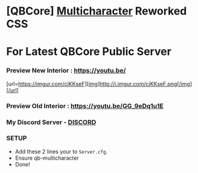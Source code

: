 # [QBCore] [Multicharacter](https://github.com/qbcore-framework/qb-multicharacter) Reworked CSS
# For Latest QBCore Public Server

### Preview New Interior : https://youtu.be/

[url=https://imgur.com/cjKKseF][img]http://i.imgur.com/cjKKseF.png[/img][/url]

### Preview Old Interior : https://youtu.be/GG_9eDq1u1E

### My Discord Server - [DISCORD](https://discord.gg/jSDMuNjpuw)

### SETUP 
- Add these 2 lines your to `Server.cfg`.
- Ensure qb-multicharacter 
- Done!
